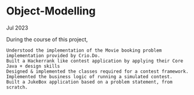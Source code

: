 # Object-Modelling

Jul 2023

During the course of this project,

    Understood the implementation of the Movie booking problem implementation provided by Crio.Do.
    Built a Hackerrank like contest application by applying their Core Java + design skills
    Designed & implemented the classes required for a contest framework.
    Implemented the business logic of running a simulated contest.
    Built a JukeBox application based on a problem statement, from scratch.
